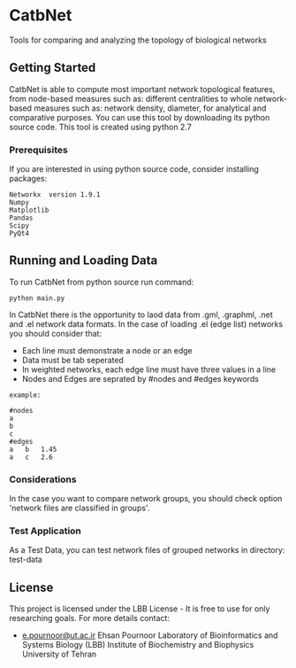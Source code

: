 # CatbNet

Tools for comparing and analyzing the topology of biological networks

## Getting Started
CatbNet is able to compute most important network topological features, from node-based measures such as: different centralities to whole network-based measures such as: network density, diameter, for analytical and comparative purposes. 
You can use this tool by downloading its python source code.
This tool is created using python 2.7

### Prerequisites

If you are interested in using python source code, consider installing packages:
```
Networkx  version 1.9.1
Numpy
Matplotlib
Pandas
Scipy
PyQt4
```
## Running and Loading Data
To run CatbNet from python source run command:

```
python main.py
```

In CatbNet there is the opportunity to laod data from .gml, .graphml, .net and .el network data formats.
In the case of loading .el (edge list) networks you should consider that:
* Each line must demonstrate a node or an edge
* Data must be tab seperated
* In weighted networks, each edge line must have three values in a line
* Nodes and Edges are seprated by #nodes and #edges keywords

```
example:

#nodes
a
b
c
#edges
a	b	1.45
a	c	2.6
```

### Considerations

In the case you want to compare network groups, you should check option 'network files are classified in groups'.


### Test Application

As a Test Data, you can test network files of grouped networks in directory: test-data


## License

This project is licensed under the LBB License - It is free to use for only researching goals.
For more details contact:
* e.pournoor@ut.ac.ir
Ehsan Pournoor
Laboratory of Bioinformatics and Systems Biology (LBB)
Institute of Biochemistry and Biophysics
University of Tehran


